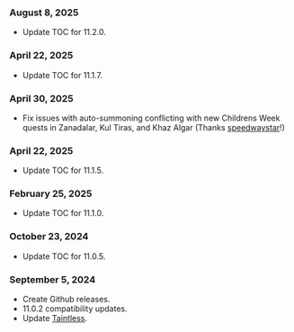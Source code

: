 ### August 8, 2025 ###
* Update TOC for 11.2.0.

### April 22, 2025 ###
* Update TOC for 11.1.7.

### April 30, 2025 ###
* Fix issues with auto-summoning conflicting with new Childrens Week quests in Zanadalar, Kul Tiras, and Khaz Algar (Thanks [speedwaystar](https://github.com/speedwaystar)!)

### April 22, 2025 ###
* Update TOC for 11.1.5.

### February 25, 2025 ###
* Update TOC for 11.1.0.

### October 23, 2024 ###
* Update TOC for 11.0.5.

### September 5, 2024 ###
* Create Github releases.
* 11.0.2 compatibility updates.
* Update [Taintless](https://www.townlong-yak.com/addons/taintless/release/24-07-27).